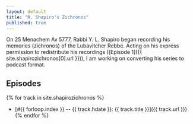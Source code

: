 ```yaml
---
layout: default
title: "R. Shapiro's Zichronos"
published: true
---
```

On 25 Menachem Av 5777, Rabbi Y. L. Shapiro began recording his memories (zichronos) of the Lubavitcher Rebbe. Acting on his express permission to redistribute his recordings ([Episode 1]({{ site.shapirozichronos[0].url }})), I am working on converting his series to podcast format.

## Episodes

{% for track in site.shapirozichronos %}
* [#{{ forloop.index }} -- {{ track.hdate }}: {{ track.title }}]({{ track.url }})
{% endfor %}
